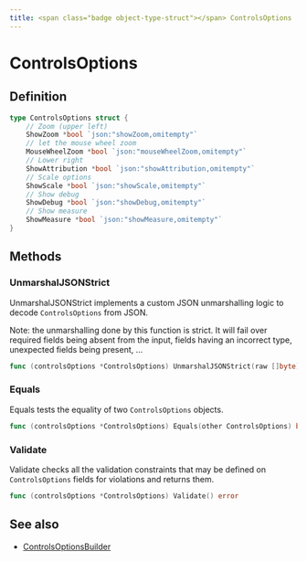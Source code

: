 ```yaml
---
title: <span class="badge object-type-struct"></span> ControlsOptions
---
```

# <span class="badge object-type-struct"></span> ControlsOptions

## Definition

```go
type ControlsOptions struct {
    // Zoom (upper left)
    ShowZoom *bool `json:"showZoom,omitempty"`
    // let the mouse wheel zoom
    MouseWheelZoom *bool `json:"mouseWheelZoom,omitempty"`
    // Lower right
    ShowAttribution *bool `json:"showAttribution,omitempty"`
    // Scale options
    ShowScale *bool `json:"showScale,omitempty"`
    // Show debug
    ShowDebug *bool `json:"showDebug,omitempty"`
    // Show measure
    ShowMeasure *bool `json:"showMeasure,omitempty"`
}
```
## Methods

### <span class="badge object-method"></span> UnmarshalJSONStrict

UnmarshalJSONStrict implements a custom JSON unmarshalling logic to decode `ControlsOptions` from JSON.

Note: the unmarshalling done by this function is strict. It will fail over required fields being absent from the input, fields having an incorrect type, unexpected fields being present, …

```go
func (controlsOptions *ControlsOptions) UnmarshalJSONStrict(raw []byte) error
```

### <span class="badge object-method"></span> Equals

Equals tests the equality of two `ControlsOptions` objects.

```go
func (controlsOptions *ControlsOptions) Equals(other ControlsOptions) bool
```

### <span class="badge object-method"></span> Validate

Validate checks all the validation constraints that may be defined on `ControlsOptions` fields for violations and returns them.

```go
func (controlsOptions *ControlsOptions) Validate() error
```

## See also

 * <span class="badge builder"></span> [ControlsOptionsBuilder](./builder-ControlsOptionsBuilder.md)
